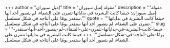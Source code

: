 +++
author = "إميل سيوران"
title = "مقولة إميل سيوران"
description = '''مقولة إميل سيوران: حينما كانت البشرية في بداياتها تتمرن على الشقاء، لم يتصور أحد أنها ستقدر يومًا على أنتاجه في شكل مسلسل.'''
quote = '''حينما كانت البشرية في بداياتها تتمرن على الشقاء، لم يتصور أحد أنها ستقدر يومًا على أنتاجه في شكل مسلسل.'''
slug = '''حينما-كانت-البشرية-في-بداياتها-تتمرن-على-الشقاء،-لم-يتصور-أحد-أنها-ستقدر-يومًا-على-أنتاجه-في-شكل-مسلسل'''
+++
حينما كانت البشرية في بداياتها تتمرن على الشقاء، لم يتصور أحد أنها ستقدر يومًا على أنتاجه في شكل مسلسل.
